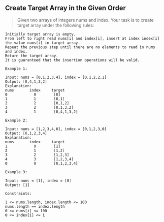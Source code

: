 ## Create Target Array in the Given Order

> Given two arrays of integers nums and index. Your task is to create target array under the following rules:

```
Initially target array is empty.
From left to right read nums[i] and index[i], insert at index index[i] the value nums[i] in target array.
Repeat the previous step until there are no elements to read in nums and index.
Return the target array.
It is guaranteed that the insertion operations will be valid.
```

 
```
Example 1:

Input: nums = [0,1,2,3,4], index = [0,1,2,2,1]
Output: [0,4,1,3,2]
Explanation:
nums       index     target
0            0        [0]
1            1        [0,1]
2            2        [0,1,2]
3            2        [0,1,3,2]
4            1        [0,4,1,3,2]
```
```
Example 2:

Input: nums = [1,2,3,4,0], index = [0,1,2,3,0]
Output: [0,1,2,3,4]
Explanation:
nums       index     target
1            0        [1]
2            1        [1,2]
3            2        [1,2,3]
4            3        [1,2,3,4]
0            0        [0,1,2,3,4]
```
```
Example 3:

Input: nums = [1], index = [0]
Output: [1]
```
 
```
Constraints:

1 <= nums.length, index.length <= 100
nums.length == index.length
0 <= nums[i] <= 100
0 <= index[i] <= i
```
